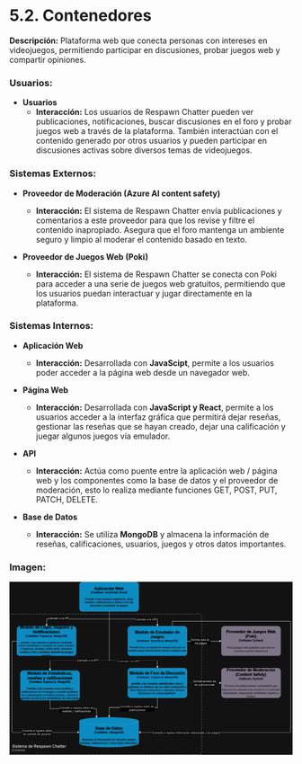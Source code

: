 # 5.2. Contenedores

**Descripción:** Plataforma web que conecta personas con intereses en videojuegos, permitiendo participar en discusiones, probar juegos web y compartir opiniones.

### Usuarios:

- **Usuarios**
  - **Interacción:** Los usuarios de Respawn Chatter pueden ver publicaciones, notificaciones, buscar discusiones en el foro y probar juegos web a través de la plataforma. También interactúan con el contenido generado por otros usuarios y pueden participar en discusiones activas sobre diversos temas de videojuegos.

### Sistemas Externos:

- **Proveedor de Moderación (Azure AI content safety)**
  - **Interacción:** El sistema de Respawn Chatter envía publicaciones y comentarios a este proveedor para que los revise y filtre el contenido inapropiado. Asegura que el foro mantenga un ambiente seguro y limpio al moderar el contenido basado en texto.

- **Proveedor de Juegos Web (Poki)**
  - **Interacción:** El sistema de Respawn Chatter se conecta con Poki para acceder a una serie de juegos web gratuitos, permitiendo que los usuarios puedan interactuar y jugar directamente en la plataforma.

### Sistemas Internos:

- **Aplicación Web**
  - **Interacción:** Desarrollada con **JavaScipt**, permite a los usuarios poder acceder a la página web desde un navegador web.

- **Página Web**
  - **Interacción:** Desarrollada con **JavaScript y React**, permite a los usuarios acceder a la interfaz gráfica que permitirá dejar reseñas, gestionar las reseñas que se hayan creado, dejar una calificación y juegar algunos juegos vía emulador.

- **API**
  - **Interacción:** Actúa como puente entre la aplicación web / página web y los componentes como la base de datos y el proveedor de moderación, esto lo realiza mediante funciones GET, POST, PUT, PATCH, DELETE.

- **Base de Datos**
  - **Interacción:** Se utiliza **MongoDB** y almacena la información de reseñas, calificaciones, usuarios, juegos y otros datos importantes.

### Imagen: 

![diagramaContexto](../5.3/DiagramaDeContenedores-DiagramaDeComponentes.drawio.png)
